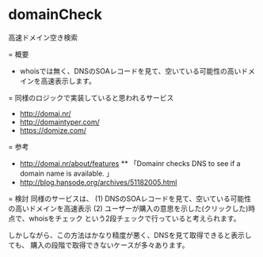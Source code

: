 domainCheck
===========

高速ドメイン空き検索

= 概要
* whoisでは無く、DNSのSOAレコードを見て、空いている可能性の高いドメインを高速表示します。

= 同様のロジックで実装していると思われるサービス
* http://domai.nr/
* http://domaintyper.com/
* https://domize.com/

= 参考
* http://domai.nr/about/features
** 「Domainr checks DNS to see if a domain name is available. 」
* http://blog.hansode.org/archives/51182005.html

= 検討
同様のサービスは、
(1) DNSのSOAレコードを見て、空いている可能性の高いドメインを高速表示
(2) ユーザーが購入の意思を示した(クリックした)時点で、whoisをチェック
という2段チェックで行っていると考えられます。

しかしながら、この方法はかなり精度が悪く、DNSを見て取得できると表示しても、
購入の段階で取得できないケースが多々あります。
